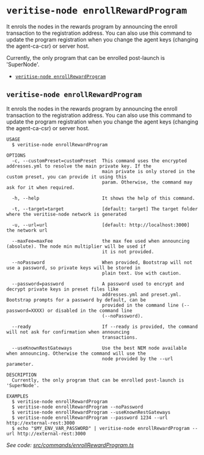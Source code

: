 `veritise-node enrollRewardProgram`
===================================

It enrols the nodes in the rewards program by announcing the enroll transaction to the registration address.  You can also use this command to update the program registration when you change the agent keys (changing the agent-ca-csr) or server host.

Currently, the only program that can be enrolled post-launch is 'SuperNode'.

* [`veritise-node enrollRewardProgram`](#veritise-node-enrollrewardprogram)

## `veritise-node enrollRewardProgram`

It enrols the nodes in the rewards program by announcing the enroll transaction to the registration address.  You can also use this command to update the program registration when you change the agent keys (changing the agent-ca-csr) or server host.

```
USAGE
  $ veritise-node enrollRewardProgram

OPTIONS
  -c, --customPreset=customPreset  This command uses the encrypted addresses.yml to resolve the main private key. If the
                                   main private is only stored in the custom preset, you can provide it using this
                                   param. Otherwise, the command may ask for it when required.

  -h, --help                       It shows the help of this command.

  -t, --target=target              [default: target] The target folder where the veritise-node network is generated

  -u, --url=url                    [default: http://localhost:3000] the network url

  --maxFee=maxFee                  the max fee used when announcing (absolute). The node min multiplier will be used if
                                   it is not provided.

  --noPassword                     When provided, Bootstrap will not use a password, so private keys will be stored in
                                   plain text. Use with caution.

  --password=password              A password used to encrypt and decrypt private keys in preset files like
                                   addresses.yml and preset.yml. Bootstrap prompts for a password by default, can be
                                   provided in the command line (--password=XXXX) or disabled in the command line
                                   (--noPassword).

  --ready                          If --ready is provided, the command will not ask for confirmation when announcing
                                   transactions.

  --useKnownRestGateways           Use the best NEM node available when announcing. Otherwise the command will use the
                                   node provided by the --url parameter.

DESCRIPTION
  Currently, the only program that can be enrolled post-launch is 'SuperNode'.

EXAMPLES
  $ veritise-node enrollRewardProgram
  $ veritise-node enrollRewardProgram --noPassword
  $ veritise-node enrollRewardProgram --useKnownRestGateways
  $ veritise-node enrollRewardProgram --password 1234 --url http://external-rest:3000
  $ echo "$MY_ENV_VAR_PASSWORD" | veritise-node enrollRewardProgram --url http://external-rest:3000
```

_See code: [src/commands/enrollRewardProgram.ts](https://github.com/veritise/veritise-node/blob/v1.0.9/src/commands/enrollRewardProgram.ts)_
